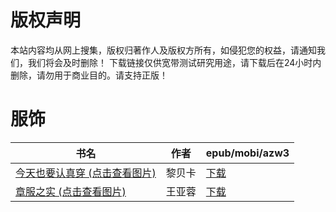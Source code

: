 # 版权声明

本站内容均从网上搜集，版权归著作人及版权方所有，如侵犯您的权益，请通知我们，我们将会及时删除！ 下载链接仅供宽带测试研究用途，请下载后在24小时内删除，请勿用于商业目的。请支持正版！

# 服饰

| 书名 | 作者 | epub/mobi/azw3 |
| --- | --- | --- |
| [今天也要认真穿 (点击查看图片)](https://www.dushupai.com/attachment/2024/06/08/fdc7b1fcb5d5cfd1.jpg) | 黎贝卡 | [下载](https://url89.ctfile.com/f/31084289-1357050472-e38241?p=8866) |
| [章服之实 (点击查看图片)](https://www.dushupai.com/attachment/2024/06/08/a11466ccf88f02ad.jpg) | 王亚蓉 | [下载](https://url89.ctfile.com/f/31084289-1357046395-8638fe?p=8866) |
